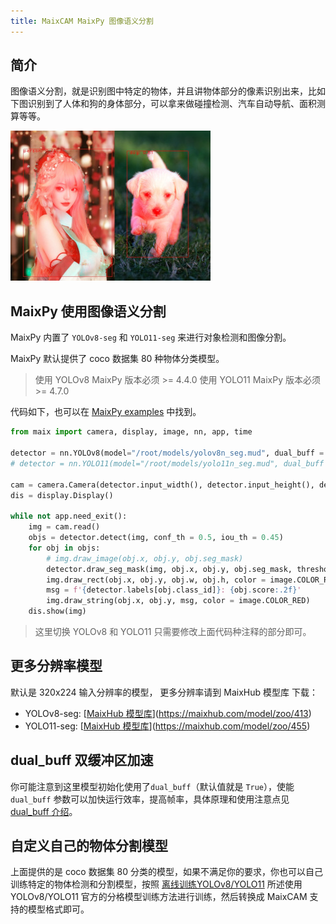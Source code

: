 ```yaml
---
title: MaixCAM MaixPy 图像语义分割
---
```


## 简介

图像语义分割，就是识别图中特定的物体，并且讲物体部分的像素识别出来，比如下图识别到了人体和狗的身体部分，可以拿来做碰撞检测、汽车自动导航、面积测算等等。

![](../../assets/yolov8_seg.jpg)


## MaixPy 使用图像语义分割

MaixPy 内置了 `YOLOv8-seg` 和 `YOLO11-seg` 来进行对象检测和图像分割。

MaixPy 默认提供了 coco 数据集 80 种物体分类模型。

> 使用 YOLOv8 MaixPy 版本必须 >= 4.4.0
> 使用 YOLO11 MaixPy 版本必须 >= 4.7.0

代码如下，也可以在 [MaixPy examples](https://github.com/sipeed/maixpy/tree/main/examples/) 中找到。

```python
from maix import camera, display, image, nn, app, time

detector = nn.YOLOv8(model="/root/models/yolov8n_seg.mud", dual_buff = True)
# detector = nn.YOLO11(model="/root/models/yolo11n_seg.mud", dual_buff = True)

cam = camera.Camera(detector.input_width(), detector.input_height(), detector.input_format())
dis = display.Display()

while not app.need_exit():
    img = cam.read()
    objs = detector.detect(img, conf_th = 0.5, iou_th = 0.45)
    for obj in objs:
        # img.draw_image(obj.x, obj.y, obj.seg_mask)
        detector.draw_seg_mask(img, obj.x, obj.y, obj.seg_mask, threshold=127)
        img.draw_rect(obj.x, obj.y, obj.w, obj.h, color = image.COLOR_RED)
        msg = f'{detector.labels[obj.class_id]}: {obj.score:.2f}'
        img.draw_string(obj.x, obj.y, msg, color = image.COLOR_RED)
    dis.show(img)
```

> 这里切换 YOLOv8 和 YOLO11 只需要修改上面代码种注释的部分即可。


## 更多分辨率模型

默认是 320x224 输入分辨率的模型， 更多分辨率请到 MaixHub 模型库 下载：
* YOLOv8-seg: [[MaixHub 模型库](https://maixhub.com/model/zoo/413)](https://maixhub.com/model/zoo/413)
* YOLO11-seg: [[MaixHub 模型库](https://maixhub.com/model/zoo/455)](https://maixhub.com/model/zoo/455)

## dual_buff 双缓冲区加速

你可能注意到这里模型初始化使用了`dual_buff`（默认值就是 `True`），使能 `dual_buff` 参数可以加快运行效率，提高帧率，具体原理和使用注意点见 [dual_buff 介绍](./dual_buff.md)。


## 自定义自己的物体分割模型

上面提供的是 coco 数据集 80 分类的模型，如果不满足你的要求，你也可以自己训练特定的物体检测和分割模型，按照 [离线训练YOLOv8/YOLO11](./customize_model_yolov8.md) 所述使用 YOLOv8/YOLO11 官方的分格模型训练方法进行训练，然后转换成 MaixCAM 支持的模型格式即可。

